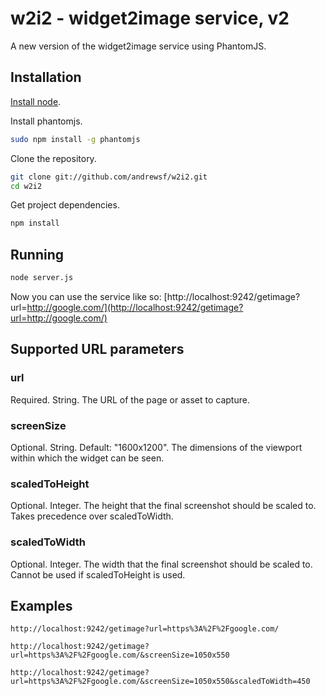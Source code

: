
# w2i2 - widget2image service, v2

A new version of the widget2image service using PhantomJS.

## Installation

[Install node](http://nodejs.org/download/).

Install phantomjs.
```bash
sudo npm install -g phantomjs
```

Clone the repository.
```bash
git clone git://github.com/andrewsf/w2i2.git
cd w2i2
```

Get project dependencies.
```bash
npm install
```

## Running

```bash
node server.js
```

Now you can use the service like so: [http://localhost:9242/getimage?url=http://google.com/](http://localhost:9242/getimage?url=http://google.com/)

## Supported URL parameters

### url

Required. String. The URL of the page or asset to capture.

### screenSize

Optional. String. Default: "1600x1200". The dimensions of the viewport within which the widget can be seen.

### scaledToHeight

Optional. Integer. The height that the final screenshot should be scaled to. Takes precedence over scaledToWidth.

### scaledToWidth

Optional. Integer. The width that the final screenshot should be scaled to. Cannot be used if scaledToHeight is used.

## Examples

```
http://localhost:9242/getimage?url=https%3A%2F%2Fgoogle.com/
```
```
http://localhost:9242/getimage?url=https%3A%2F%2Fgoogle.com/&screenSize=1050x550
```
```
http://localhost:9242/getimage?url=https%3A%2F%2Fgoogle.com/&screenSize=1050x550&scaledToWidth=450
```
